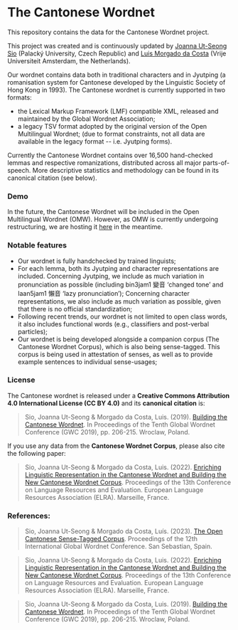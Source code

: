 # The Cantonese Wordnet

This repository contains the data for the Cantonese Wordnet project. 

This project was created and is continuously updated by [Joanna Ut-Seong Sio](https://sites.google.com/view/joannasio/linguistics?authuser=0) (Palacký University, Czech Republic) and [Luis Morgado da Costa](https://www.luismc.com/home/) (Vrije Universiteit Amsterdam, the Netherlands).

Our wordnet contains data both in traditional characters and in Jyutping (a romanisation system for Cantonese developed by the Linguistic Society of Hong Kong in 1993). The Cantonese wordnet is currently supported in two formats:
- the Lexical Markup Framework (LMF) compatible XML, released and maintained by the Global Wordnet Association;
- a legacy TSV format adopted by the original version of the Open Multilingual Wordnet; (due to format constraints, not all data are available in the legacy format -- i.e. Jyutping forms).

Currently the Cantonese Wordnet contains over 16,500 hand-checked lemmas and respective romanizations, distributed across all major parts-of-speech. More descriptive statistics and methodology can be found in its canonical citation (see below).

### Demo
In the future, the Cantonese Wordnet will be included in the Open Multilingual Wordnet (OMW). However, as OMW is currently undergoing restructuring, we are hosting it [here](https://www.luismc.com/omw/omw) in the meantime.

### Notable features
- Our wordnet is fully handchecked by trained linguists;
- For each lemma, both its Jyutping and character representations are included. Concerning Jyutping, we include as much variation in pronunciation as possible (including bin3jam1 變⾳ ‘changed tone’ and laan5jam1 懶⾳ ‘lazy pronunciation’); Concerning character representations, we also include as much variation as possible, given that there is no official standardization;
- Following recent trends, our wordnet is not limited to open class words, it also includes functional words (e.g.,  classifiers and post-verbal particles);
- Our wordnet is being developed alongside a companion corpus (The Cantonese Wordnet Corpus), which is also being sense-tagged. This corpus is being used in attestation of senses, as well as to provide example sentences to individual sense-usages;

### License
The Cantonese wordnet is released under a **Creative Commons Attribution 4.0 International License (CC BY 4.0)** and its **canonical citation** is:
> Sio, Joanna Ut-Seong & Morgado da Costa, Luis. (2019). [Building the Cantonese Wordnet](https://aclanthology.org/2019.gwc-1.26/). In Proceedings of the Tenth Global Wordnet Conference (GWC 2019), pp. 206-215. Wroclaw, Poland.

If you use any data from the **Cantonese Wordnet Corpus**, please also cite the following paper:

> Sio, Joanna Ut-Seong & Morgado da Costa, Luis. (2022). [Enriching Linguistic Representation in the Cantonese Wordnet and Building the New Cantonese Wordnet Corpus](https://aclanthology.org/2022.lrec-1.8/). Proceedings of the 13th Conference on Language Resources and Evaluation. European Language Resources Association (ELRA). Marseille, France.


### References:

> Sio, Joanna Ut-Seong & Morgado da Costa, Luís. (2023). [The Open Cantonese Sense-Tagged Corpus](https://aclanthology.org/2023.gwc-1.32/). Proceedings of the 12th International Global Wordnet Conference. San Sebastian, Spain.

> Sio, Joanna Ut-Seong & Morgado da Costa, Luis. (2022). [Enriching Linguistic Representation in the Cantonese Wordnet and Building the New Cantonese Wordnet Corpus](https://aclanthology.org/2022.lrec-1.8/). Proceedings of the 13th Conference on Language Resources and Evaluation. European Language Resources Association (ELRA). Marseille, France.

> Sio, Joanna Ut-Seong & Morgado da Costa, Luis. (2019). [Building the Cantonese Wordnet](https://aclanthology.org/2019.gwc-1.26/). In Proceedings of the Tenth Global Wordnet Conference (GWC 2019), pp. 206-215. Wroclaw, Poland.
